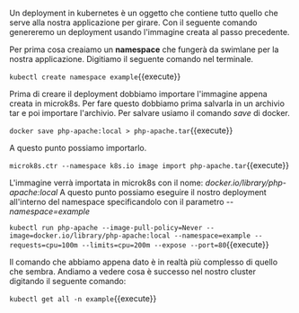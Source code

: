 Un deployment in kubernetes è un oggetto che contiene tutto quello che serve alla nostra applicazione per girare. Con il seguente comando genereremo un deployment usando l'immagine creata al passo precedente.

Per prima cosa creaiamo un **namespace** che fungerà da swimlane per la nostra applicazione. Digitiamo il seguente comando nel terminale.

`kubectl create namespace example`{{execute}}

Prima di creare il deployment dobbiamo importare l'immagine appena creata in microk8s. Per fare questo dobbiamo prima salvarla in un archivio tar e poi importare l'archivio.
Per salvare usiamo il comando *save* di docker.

`docker save php-apache:local > php-apache.tar`{{execute}}

A questo punto possiamo importarlo.

`microk8s.ctr --namespace k8s.io image import php-apache.tar`{{execute}}

L'immagine verrà importata in microk8s con il nome: *docker.io/library/php-apache:local*
A questo punto possiamo eseguire il nostro deployment all'interno del namespace specificandolo con il parametro *--namespace=example*

`kubectl run php-apache --image-pull-policy=Never --image=docker.io/library/php-apache:local --namespace=example --requests=cpu=100m --limits=cpu=200m --expose --port=80`{{execute}}

Il comando che abbiamo appena dato è in realtà più complesso di quello che sembra. Andiamo a vedere cosa è successo nel nostro cluster digitando il seguente comando:

`kubectl get all -n example`{{execute}}

